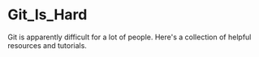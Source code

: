 # Git_Is_Hard
Git is apparently difficult for a lot of people. Here's a collection of helpful resources and tutorials.
